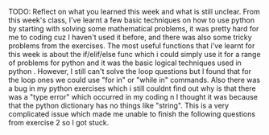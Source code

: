 TODO: Reflect on what you learned this week and what is still unclear.
From this week's class, I've learnt a few basic techniques on how to use python by starting with solving some mathematical problems, it was pretty hard for me to coding cuz I haven't used it before, and there was also some tricky problems from the exercises.
The most useful functions that i've learnt for this week is about the if/elif/else func which i could simply use it for a range of problems for python and it was the basic logical techniques used in python . 
However, I still can't solve the loop questions but I found that for the loop ones we could use "for in" or "while in" commands. 
Also there was a bug in my python exercises which i still couldnt find out why is that there was a "type error" which occurred in my coding n I thought it was because that the  python dictionary has no things like "string". This is a very complicated issue which made me unable to finish the following questions from exercise 2 so I got stuck. 
